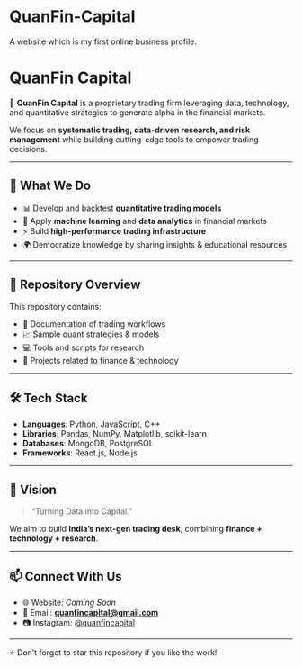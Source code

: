 # QuanFin-Capital
A website which is my first online business profile.
# QuanFin Capital

🚀 **QuanFin Capital** is a proprietary trading firm leveraging data, technology, and quantitative strategies to generate alpha in the financial markets.  

We focus on **systematic trading, data-driven research, and risk management** while building cutting-edge tools to empower trading decisions.

---

## 🔹 What We Do
- 📊 Develop and backtest **quantitative trading models**
- 🧠 Apply **machine learning** and **data analytics** in financial markets
- ⚡ Build **high-performance trading infrastructure**
- 🌍 Democratize knowledge by sharing insights & educational resources

---

## 📂 Repository Overview
This repository contains:
- 📘 Documentation of trading workflows
- 📈 Sample quant strategies & models
- 💻 Tools and scripts for research
- 🧩 Projects related to finance & technology

---

## 🛠️ Tech Stack
- **Languages**: Python, JavaScript, C++  
- **Libraries**: Pandas, NumPy, Matplotlib, scikit-learn  
- **Databases**: MongoDB, PostgreSQL  
- **Frameworks**: React.js, Node.js  

---

## 🌟 Vision
> “Turning Data into Capital.”  

We aim to build **India’s next-gen trading desk**, combining **finance + technology + research**.

---

## 📫 Connect With Us
- 🌐 Website: *Coming Soon*  
- 📧 Email: **quanfincapital@gmail.com**  
- 📷 Instagram: [@quanfincapital](https://instagram.com/quanfincapital)

---
⭐ Don’t forget to star this repository if you like the work!
